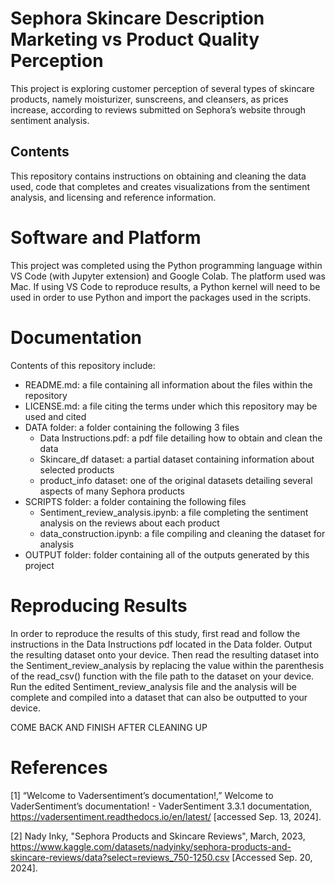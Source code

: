 # Sephora Skincare Description Marketing vs Product Quality Perception

This project is exploring customer perception of several types of skincare products, namely moisturizer, sunscreens, and cleansers, as prices increase, according to reviews submitted on Sephora’s website through sentiment analysis.

## Contents

This repository contains instructions on obtaining and cleaning the data used, code that completes and creates visualizations from the sentiment analysis, and licensing and reference information.

# Software and Platform

This project was completed using the Python programming language within VS Code (with Jupyter extension) and Google Colab. The platform used was Mac. If using VS Code to reproduce results, a Python kernel will need to be used in order to use Python and  import the packages used in the scripts.

# Documentation

Contents of this repository include:

- README.md: a file containing all information about the files within the repository
- LICENSE.md: a file citing the terms under which this repository may be used and cited
- DATA folder: a folder containing the following 3 files
  - Data Instructions.pdf: a pdf file detailing how to obtain and clean the data
  - Skincare_df dataset: a partial dataset containing information about selected products
  - product_info dataset: one of the original datasets detailing several aspects of many Sephora products
- SCRIPTS folder: a folder containing the following files
  - Sentiment_review_analysis.ipynb: a file completing the sentiment analysis on the reviews about each product
  - data_construction.ipynb: a file compiling and cleaning the dataset for analysis
- OUTPUT folder: folder containing all of the outputs generated by this project


# Reproducing Results

In order to reproduce the results of this study, first read and follow the instructions in the Data Instructions pdf located in the Data folder. Output the resulting dataset onto your device. Then read the resulting dataset into the Sentiment_review_analysis by replacing the value within the parenthesis of the read_csv() function with the file path to the dataset on your device. Run the edited Sentiment_review_analysis file and the analysis will be complete and compiled into a dataset that can also be outputted to your device.

COME BACK AND FINISH AFTER CLEANING UP



# References
[1] “Welcome to Vadersentiment’s documentation!,” Welcome to VaderSentiment’s
documentation! - VaderSentiment 3.3.1 documentation,
https://vadersentiment.readthedocs.io/en/latest/ [accessed Sep. 13, 2024].

[2] Nady Inky, "Sephora Products and Skincare Reviews", March, 2023, https://www.kaggle.com/datasets/nadyinky/sephora-products-and-skincare-reviews/data?select=reviews_750-1250.csv [Accessed Sep. 20, 2024].

